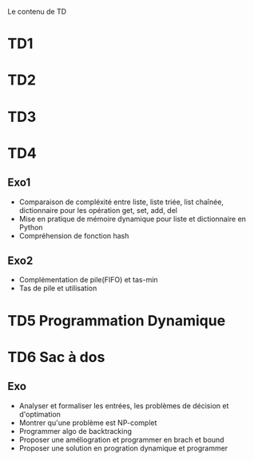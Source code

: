 Le contenu de TD
# TD1

# TD2

# TD3

# TD4
## Exo1
- Comparaison de compléxité entre liste, liste triée, list chaînée, dictionnaire pour les opération get, set, add, del
- Mise en pratique de mémoire dynamique pour liste et dictionnaire en Python
- Compréhension de fonction hash
## Exo2
- Complémentation de pile(FIFO) et tas-min
- Tas de pile et utilisation
# TD5 Programmation Dynamique 

# TD6 Sac à dos
## Exo 
- Analyser et formaliser les entrées, les problèmes de décision et d'optimation
- Montrer qu'une problème est NP-complet
- Programmer algo de backtracking
- Proposer une améliogration et programmer en brach et bound
- Proposer une solution en progration dynamique et programmer
